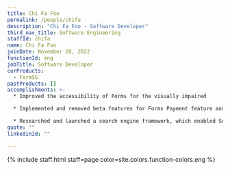 ```yaml
---
title: Chi Fa Foo
permalink: /people/chifa
description: "Chi Fa Foo - Software Developer"
third_nav_title: Software Engineering
staffId: chifa
name: Chi Fa Foo
joinDate: November 28, 2022
functionId: eng
jobTitle: Software Developer
curProducts:
  - FormSG
pastProducts: []
accomplishments: >-
  * Improved the accessibility of Forms for the visually impaired

  * Implemented and removed beta features for Forms Payment feature and sgID integration

  * Researched and launched a search engine framework, which enabled SmartGov’s Open Domain Question and Answer (ODQA) system MVP to understand and answer specific queries relating to AIC
quote: ""
linkedinId: ""

---
```


{% include staff.html staff=page color=site.colors.function-colors.eng %}
